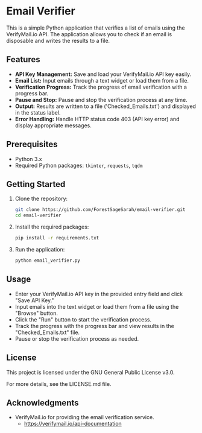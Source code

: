 # Email Verifier

This is a simple Python application that verifies a list of emails using the VerifyMail.io API. The application allows you to check if an email is disposable and writes the results to a file.

## Features

- **API Key Management:** Save and load your VerifyMail.io API key easily.
- **Email List:** Input emails through a text widget or load them from a file.
- **Verification Progress:** Track the progress of email verification with a progress bar.
- **Pause and Stop:** Pause and stop the verification process at any time.
- **Output:** Results are written to a file ('Checked_Emails.txt') and displayed in the status label.
- **Error Handling:** Handle HTTP status code 403 (API key error) and display appropriate messages.

## Prerequisites

- Python 3.x
- Required Python packages: `tkinter`, `requests`, `tqdm`

## Getting Started

1. Clone the repository:

   ```bash
   git clone https://github.com/ForestSageSarah/email-verifier.git
   cd email-verifier
   ```

2. Install the required packages:
	
	```bash
    pip install -r requirements.txt
    ```

3. Run the application:

	```bash
	python email_verifier.py
	```

## Usage

- Enter your VerifyMail.io API key in the provided entry field and click "Save API Key."
- Input emails into the text widget or load them from a file using the "Browse" button.
- Click the "Run" button to start the verification process.
- Track the progress with the progress bar and view results in the "Checked_Emails.txt" file.
- Pause or stop the verification process as needed.

## License
This project is licensed under the GNU General Public License v3.0.

For more details, see the LICENSE.md file.

## Acknowledgments
- VerifyMail.io for providing the email verification service.
    - https://verifymail.io/api-documentation  
